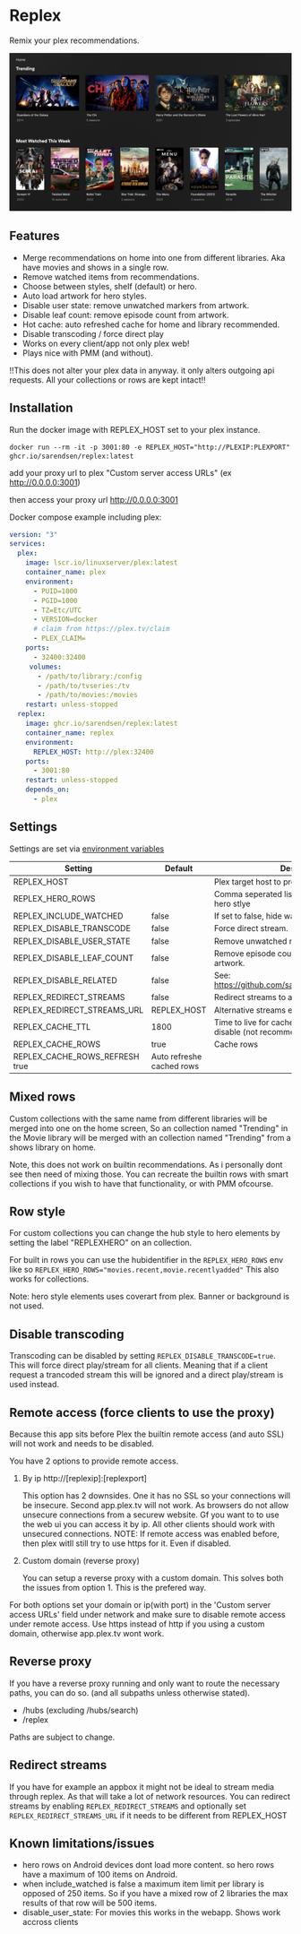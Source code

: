 # Replex

Remix your plex recommendations.

![plot](./examplewithhero.png)

## Features

- Merge recommendations on home into one from different libraries. Aka have movies and shows in a single row.
- Remove watched items from recommendations.
- Choose between styles, shelf (default) or hero.
- Auto load artwork for hero styles.
- Disable user state: remove unwatched markers from artwork.
- Disable leaf count: remove episode count from artwork.
- Hot cache: auto refreshed cache for home and library recommended.
- Disable transcoding / force direct play 
- Works on every client/app not only plex web!
- Plays nice with PMM (and without).

!!This does not alter your plex data in anyway. it only alters outgoing api requests. All your collections or rows are kept intact!!


## Installation

Run the docker image with REPLEX_HOST set to your plex instance.

```
docker run --rm -it -p 3001:80 -e REPLEX_HOST="http://PLEXIP:PLEXPORT" ghcr.io/sarendsen/replex:latest
```

add your proxy url to plex "Custom server access URLs" (ex http://0.0.0.0:3001)

then access your proxy url http://0.0.0.0:3001

Docker compose example including plex:

```yml
version: "3"
services:
  plex:
    image: lscr.io/linuxserver/plex:latest
    container_name: plex
    environment:
      - PUID=1000
      - PGID=1000
      - TZ=Etc/UTC
      - VERSION=docker
      # claim from https://plex.tv/claim 
      - PLEX_CLAIM=
    ports:
      - 32400:32400
     volumes:
       - /path/to/library:/config
       - /path/to/tvseries:/tv
       - /path/to/movies:/movies
    restart: unless-stopped
  replex:
    image: ghcr.io/sarendsen/replex:latest
    container_name: replex
    environment:
      REPLEX_HOST: http://plex:32400
    ports:
      - 3001:80
    restart: unless-stopped
    depends_on:
      - plex
```

## Settings

Settings are set via [environment variables](https://kinsta.com/knowledgebase/what-is-an-environment-variable/) 

| Setting        	          | Default 	| Description                                                            	  |
|---------------------------|----------|---------------------------------------------------------------------------|
| REPLEX_HOST               |        	 | Plex target host to proxy.                                             	  |
| REPLEX_HERO_ROWS          |        	 | Comma seperated list of hubidentifiers to make hero stlye                  |
| REPLEX_INCLUDE_WATCHED    | false    | If set to false, hide watched items.                                      |
| REPLEX_DISABLE_TRANSCODE    | false    | Force direct stream.                                      |
| REPLEX_DISABLE_USER_STATE | false    | Remove unwatched markers from artwork.|
| REPLEX_DISABLE_LEAF_COUNT| false    | Remove episode count label from show artwork.                              |
| REPLEX_DISABLE_RELATED  | false | See: https://github.com/sarendsen/replex/issues/26.        |
| REPLEX_REDIRECT_STREAMS  | false    | Redirect streams to another endpoint.                                      |
| REPLEX_REDIRECT_STREAMS_URL  | REPLEX_HOST    | Alternative streams endpoint                                         |
| REPLEX_CACHE_TTL          | 1800    	 | Time to live for caches in seconds. Set to 0 to disable (not recommended).  |
| REPLEX_CACHE_ROWS         | true       | Cache rows            	                            |
| REPLEX_CACHE_ROWS_REFRESH   true     | Auto refreshe cached rows           	                 |

## Mixed rows

Custom collections with the same name from different libraries will be merged into one on the home screen,
So an collection named "Trending" in the Movie library will be merged with an collection named "Trending" from a shows library on home.

Note, this does not work on builtin recommendations. As i personally dont see then need of mixing those. 
You can recreate the builtin rows with smart collections if you wish to have that functionality, or with PMM ofcourse.

## Row style

For custom collections you can change the hub style to hero elements by setting the label "REPLEXHERO" on an collection.

For built in rows you can use the hubidentifier in the `REPLEX_HERO_ROWS` env like so `REPLEX_HERO_ROWS="movies.recent,movie.recentlyadded"`
This also works for collections.

Note: hero style elements uses coverart from plex. Banner or background is not used.

## Disable transcoding

Transcoding can be disabled by setting `REPLEX_DISABLE_TRANSCODE=true`. 
This will force direct play/stream for all clients. Meaning that if a client request a trancoded stream this will be ignored and a direct play/stream is used instead. 

## Remote access (force clients to use the proxy)

Because this app sits before Plex the builtin remote access (and auto SSL) will not work and needs to be disabled.

You have 2 options to provide remote access.

1. By ip http://[replexip]:[replexport]

   This option has 2 downsides. One it has no SSL so your connections will be insecure. Second app.plex.tv will not work. As browsers do not allow unsecure connections from a securew website. Gf you want to to use the web ui you can access it by ip. All other clients should work with unsecured connections. NOTE: If remote access was enabled before, then plex witll still try to use https for it. Even if disabled.

2. Custom domain (reverse proxy)

   You can setup a reverse proxy with a custom domain. This solves both the issues from option 1.
   This is the prefered way.

For both options set your domain or ip(with port) in the 'Custom server access URLs' field under network and make sure to disable remote access under remote access. 
Use https instead of http if you using a custom domain, otherwise app.plex.tv wont work.

## Reverse proxy

If you have a reverse proxy running and only want to route the necessary paths, you can do so. (and all subpaths unless otherwise stated).

- /hubs (excluding /hubs/search)
- /replex

Paths are subject to change.

## Redirect streams

If you have for example an appbox it might not be ideal to stream media through replex. As that will take a lot of network resources.
You can redirect streams by enabling `REPLEX_REDIRECT_STREAMS` and optionally set `REPLEX_REDIRECT_STREAMS_URL` if it needs to be different from REPLEX_HOST

## Known limitations/issues

- hero rows on Android devices dont load more content. so hero rows have a maximum of 100 items on Android.
- when include_watched is false a maximum item limit per library is opposed of 250 items. So if you have a mixed row of 2 libraries the max results of that row will be 500 items.
- disable_user_state: For movies this works in the webapp. Shows work accross clients